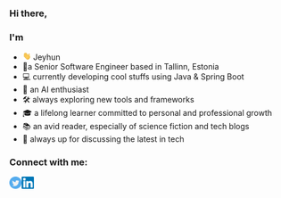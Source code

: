 ### Hi there,

### I'm

- <img alt="Giphy" width="15px" src="images/giphy.webp" /> Jeyhun 
- 📍a Senior Software Engineer based in Tallinn, Estonia
- 💻 currently developing cool stuffs using Java & Spring Boot
- 🤖 an AI enthusiast
- 🛠 always exploring new tools and frameworks
- 🎓 a lifelong learner committed to personal and professional growth
- 📚 an avid reader, especially of science fiction and tech blogs
- 💬 always up for discussing the latest in tech

### Connect with me:

[<img align="left" target="_blank" alt="Twitter" width="22px" src="images/twitter.svg" />][twitter]
[<img align="left" target="_blank" alt="LinkedIn" width="22px" src="images/linkedin.svg" />][linkedin]

<br />


[twitter]: https://twitter.com/abbcyhn
[linkedin]: https://linkedin.com/in/abbasovdev